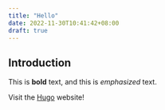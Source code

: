 ```yaml
---
title: "Hello"
date: 2022-11-30T10:41:42+08:00
draft: true
---
```


## Introduction

This is **bold** text, and this is *emphasized* text.

Visit the [Hugo](https://gohugo.io) website!